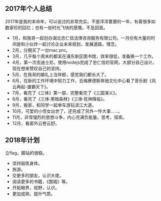 ## 2017年个人总结
2017年是我的本命年，可以说过的非常充实。不是浑浑噩噩的一年，有着很多如数家珍的回忆；也有一些时光飞快的感慨，不及回首。

* 1月，和我哥一起创办湖北忠仁信法律咨询服务有限公司。一月份有大量的时间是和小伙伴一起讨论企业未来规划，发展道路，理念。
* 2月，分期买了一台mac pro。
* 3月，几乎每个周末的都呆在浦东新区图书馆，效率很低，准备换一个工作。
* 4月，第一次去迪士尼。使用nodejs完成了忠仁信的官网，大部分自己设计。现在想来赞叹自己的坚持。
* 5月，在我哥的婚礼上当伴郎，感觉我们都长大了。
* 6月，在新的工作环境中努力工作，去梅赛德斯奔驰文化中心看了音乐剧《风云再起-雄霸天下》。
* 7月，看完了《三体》第一部，完整看完了《三国演义》。
* 8月，看完了《三体·黑暗森林》《三体·死神降临》。
* 9月，搬家，和同学一起单车游玩滨江大道。
* 10月，可爱的小侄女出世了，还完成了另外一件大事……。
* 11月，非常强烈的思想斗争，内心充满负能量。思考，探索。
* 12月，看窗外云卷云舒。

## 2018年计划
立flag，脚站的很稳。

* 坚持锻炼身体。
* 旅游。
* 交更多的朋友，认识大佬。
* 阅读更多的书籍，《围城》等。
* 开拓眼界，视野，认识。
* 更加成熟，提升气质。
